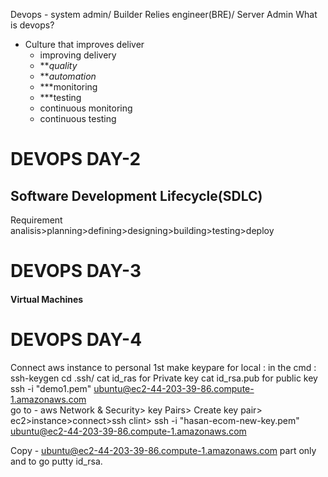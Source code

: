 Devops - system admin/ Builder Relies engineer(BRE)/ Server Admin
What is devops?
- Culture that improves deliver
	- improving delivery
	- ***quality*
	- ***automation*
	- ***monitoring 
	- ***testing
	- continuous monitoring
	- continuous testing
	


# DEVOPS DAY-2


## Software Development Lifecycle(SDLC)
Requirement analisis>planning>defining>designing>building>testing>deploy

# DEVOPS DAY-3

#### Virtual Machines

# DEVOPS DAY-4
Connect aws instance to personal 
1st make keypare for local : 
in the cmd : ssh-keygen
cd .ssh/
cat id_ras for Private key
cat id_rsa.pub for public key
ssh -i "demo1.pem" ubuntu@ec2-44-203-39-86.compute-1.amazonaws.com                                                                                                                                                   
go to - aws Network & Security> key Pairs> Create key pair> 
ec2>instance>connect>ssh clint>
ssh -i "hasan-ecom-new-key.pem" ubuntu@ec2-44-203-39-86.compute-1.amazonaws.com

Copy - ubuntu@ec2-44-203-39-86.compute-1.amazonaws.com part only and to go putty 
 id_rsa.